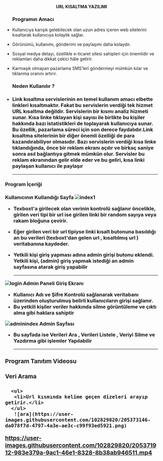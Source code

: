 <center><b>URL KISALTMA YAZILIMI</b></center>
<ul>
<h3>Programın Amacı</h3>
<li><p> Kullanıcıya karışık gelebilecek olan uzun adres içeren web sitelerini kısaltarak kullanıcıya kolaylık sağlar.</li></p>
<li <p> Görünümü, kullanımı, gönderimi ve paylaşımı daha kolaydır.</li></p>
<li <p>Sosyal medya detayı, özellikle e-ticaret sitesi sahipleri için önemlidir ve reklamları daha dikkat çekici hâle getirir.</p></li>
<li <p>Karmaşık olmayan pazarlama SMS’leri göndermeyi mümkün kılar ve tıklanma oranını artırır.</p></li>
 </ul>
<ul>
 <h3> Neden Kullanılır ? <h3>
<li><p>Link kısaltma servislerinin en temel kullanım amacı elbette linkleri kısaltmaktır. Fakat bu servislerin verdiği tek hizmet URL kısaltma değildir. Servislerin bir kısmı analiz hizmeti sunar. Kısa linke tıklayan kişi sayısı ile birlikte bu kişiler hakkında bazı istatistikleri de toplayarak kullanıcıya sunar. Bu özellik, pazarlama süreci için son derece faydalıdır.Link kısaltma sitelerinin bir diğer önemli özelliği de para kazandırabiliyor olmasıdır. Bazı servislerin verdiği kısa linke tıklandığında, önce bir reklam ekranı açılır ve birkaç saniye sonra asıl bağlantıya gitmek mümkün olur. Servisler bu reklam ekranından gelir elde eder ve bu geliri, kısa linki paylaşan kullanıcı ile paylaşır</p></li>
   <hr color='black'>
  </ul>
 
  <h3>Program İçeriği<h3>
      
   <b>Kullanıcının Kullandığı Sayfa</b>
   ![index1](https://user-images.githubusercontent.com/102829820/205371521-6dfa89b4-b8ab-425c-83a9-a5a03611cee4.png)
   <ul>
   <li><p>Texboxt'a girilecek olan verinin kontrolü sağlanır öncelikle, girilen veri tipi bir url ise girilen linki bir random sayıya veya rakam bloğuna çevirir.<p</li>
   <li><p>Eğer girilen veri bir url tipiyse linki kısalt butonuna basıldığı an bu verileri (texboxt'dan gelen url , kısaltılmış url ) veritabanına kaydeder.</li>
 <li></p>Yetkili kişi giriş yapması adına admin girişi butonu eklendi. Yetkili kişi, (admin)  giriş yapmak istediği an admin sayfasına atarak giriş yapabilir</li> 
 <hr color='black'>    
   </ul>
  

![login](https://user-images.githubusercontent.com/102829820/205366865-68c3d047-46aa-40d1-b712-6a19206f739a.png)
   <b>Admin Paneli Giriş Ekranı<b>
    <ul>
     <li>Kullanıcı Adı ve Şifre Kontrolü sağlanarak veritabanı üzerinden oluşturulmuş belirli kullanıcıların girişi sağlanır.</li>
     <li>Bu yetkili kişiler veriler hakkında silme görüntüleme ve çıktı alma gibi haklara sahiptir</li>
    </ul>
![adminindex](https://user-images.githubusercontent.com/102829820/205367722-42f0fcb4-9a03-49ab-b28b-5c66ba4b65d2.png)
    <b>Admin Sayfası</b>
    <ul>
     <li>Bu sayfada ise Verileri Ara , Verileri Listele , Veriyi Silme  ve Yazdırma gibi işlemler Yapılabilir</li>
      <hr color='black'>
    </ul>
    <h3>Program Tanıtım Videosu <h3>
     <h3>Veri Arama<h3>
    
      <ul>
       <li>Url kısmında kelime geçen dizeleri arayıp getirir.</li>
      </ul>
       ![ara](https://user-images.githubusercontent.com/102829820/205373146-da078f7d-4797-4a3e-ae3c-c99f93ed5921.png)

https://user-images.githubusercontent.com/102829820/205371912-983e379a-9ac1-46e1-8328-8b38ab946511.mp4


     

